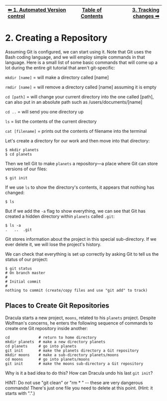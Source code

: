 | [⬅ 1. Automated Version control](01-automated-version-control.md) | [Table of Contents](00-contents.md) | [3. Tracking changes ➡](03-tracking-changes.md) |
| :---- |:----:| ----:|


# 2. Creating a Repository

Assuming Git is configured, we can start using it. Note that Git uses the Bash coding language, and we will employ simple commands in that language. Here is a small list of some basic commands that will come up a lot during the entire git tutorial that aren't git-specific:

  `mkdir [name]` = will make a directory called [name]
  
  `rmdir [name]` = will remove a directory called [name] assuming it is empty

  `cd [path]` = will change your current directory into the one called [path], can also put in an absolute path such as /users/documents/[name]
  
  `cd ..` = will send you one directory up

  `ls` = list the contents of the current directory
  
  `cat [filename]` = prints out the contents of filename into the terminal

Let's create a directory for our work and then move into that directory:
```
$ mkdir planets
$ cd planets
```

Then we tell Git to make `planets` a repository—a place where
Git can store versions of our files:
```
$ git init
```

If we use `ls` to show the directory's contents,
it appears that nothing has changed:
```
$ ls
```

But if we add the `-a` flag to show everything,
we can see that Git has created a hidden directory within `planets` called `.git`:
```
$ ls -a
.	..	.git
```

Git stores information about the project in this special sub-directory.
If we ever delete it,
we will lose the project's history.

We can check that everything is set up correctly
by asking Git to tell us the status of our project:

```
$ git status
# On branch master
#
# Initial commit
#
nothing to commit (create/copy files and use "git add" to track)
```

## Places to Create Git Repositories

Dracula starts a new project, `moons`, related to his `planets` project.
Despite Wolfman's concerns, he enters the following sequence of commands to
create one Git repository inside another:

```
cd             # return to home directory
mkdir planets  # make a new directory planets
cd planets     # go into planets
git init       # make the planets directory a Git repository
mkdir moons    # make a sub-directory planets/moons
cd moons       # go into planets/moons
git init       # make the moons sub-directory a Git repository
```

Why is it a bad idea to do this?
How can Dracula undo his last `git init`?

HINT: Do not use "git clean" or "rm * " -- these are very dangerous commands!
There's just one file you need to delete at this point. (Hint: it starts with ".".)
